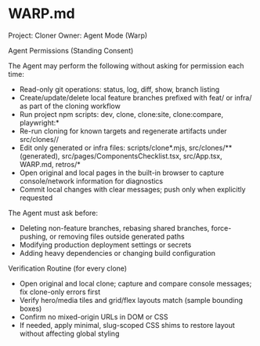 # WARP.md

Project: Cloner
Owner: Agent Mode (Warp)

Agent Permissions (Standing Consent)

The Agent may perform the following without asking for permission each time:
- Read-only git operations: status, log, diff, show, branch listing
- Create/update/delete local feature branches prefixed with feat/ or infra/ as part of the cloning workflow
- Run project npm scripts: dev, clone, clone:site, clone:compare, playwright:*
- Re-run cloning for known targets and regenerate artifacts under src/clones/<slug>/
- Edit only generated or infra files: scripts/clone*.mjs, src/clones/** (generated), src/pages/ComponentsChecklist.tsx, src/App.tsx, WARP.md, retros/*
- Open original and local pages in the built-in browser to capture console/network information for diagnostics
- Commit local changes with clear messages; push only when explicitly requested

The Agent must ask before:
- Deleting non-feature branches, rebasing shared branches, force-pushing, or removing files outside generated paths
- Modifying production deployment settings or secrets
- Adding heavy dependencies or changing build configuration

Verification Routine (for every clone)
- Open original and local clone; capture and compare console messages; fix clone-only errors first
- Verify hero/media tiles and grid/flex layouts match (sample bounding boxes)
- Confirm no mixed-origin URLs in DOM or CSS
- If needed, apply minimal, slug-scoped CSS shims to restore layout without affecting global styling
